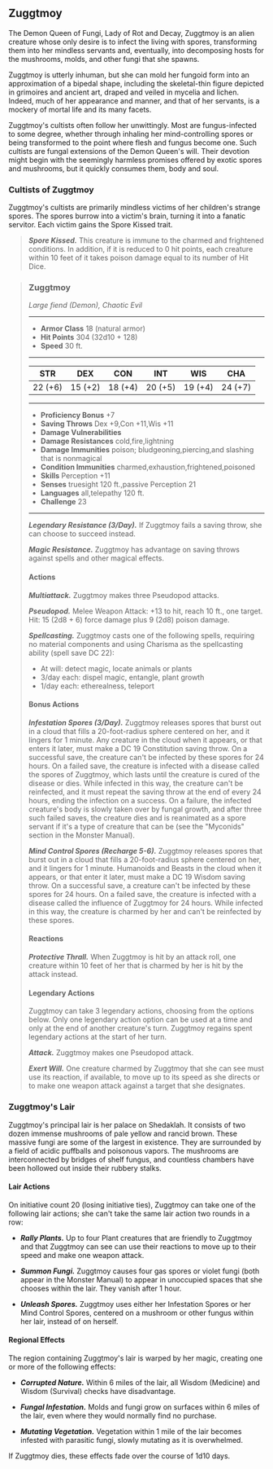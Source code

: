 ## Zuggtmoy
The Demon Queen of Fungi, Lady of Rot and Decay, Zuggtmoy is an alien creature whose only desire is to infect the living with spores, transforming them into her mindless servants and, eventually, into decomposing hosts for the mushrooms, molds, and other fungi that she spawns.

Zuggtmoy is utterly inhuman, but she can mold her fungoid form into an approximation of a bipedal shape, including the skeletal-thin figure depicted in grimoires and ancient art, draped and veiled in mycelia and lichen. Indeed, much of her appearance and manner, and that of her servants, is a mockery of mortal life and its many facets.

Zuggtmoy's cultists often follow her unwittingly. Most are fungus-infected to some degree, whether through inhaling her mind-controlling spores or being transformed to the point where flesh and fungus become one. Such cultists are fungal extensions of the Demon Queen's will. Their devotion might begin with the seemingly harmless promises offered by exotic spores and mushrooms, but it quickly consumes them, body and soul.

### Cultists of Zuggtmoy
Zuggtmoy's cultists are primarily mindless victims of her children's strange spores. The spores burrow into a victim's brain, turning it into a fanatic servitor. Each victim gains the Spore Kissed trait.

> ***Spore Kissed.*** This creature is immune to the charmed and frightened conditions. In addition, if it is reduced to 0 hit points, each creature within 10 feet of it takes poison damage equal to its number of Hit Dice.

>### Zuggtmoy
>*Large fiend (Demon), Chaotic Evil*
>___
>- **Armor Class** 18 (natural armor)
>- **Hit Points** 304 (32d10 + 128)
>- **Speed** 30 ft.
>___
>|**STR**|**DEX**|**CON**|**INT**|**WIS**|**CHA**|
>|:---:|:---:|:---:|:---:|:---:|:---:|
>|22 (+6)|15 (+2)|18 (+4)|20 (+5)|19 (+4)|24 (+7)|
>
>___
>- **Proficiency Bonus** +7
>- **Saving Throws** Dex +9,Con +11,Wis +11
>- **Damage Vulnerabilities** 
>- **Damage Resistances** cold,fire,lightning
>- **Damage Immunities** poison; bludgeoning,piercing,and slashing that is nonmagical
>- **Condition Immunities** charmed,exhaustion,frightened,poisoned
>- **Skills** Perception +11
>- **Senses** truesight 120 ft.,passive Perception 21
>- **Languages** all,telepathy 120 ft.
>- **Challenge** 23
>___
>***Legendary Resistance (3/Day).*** If Zuggtmoy fails a saving throw, she can choose to succeed instead.
>
>***Magic Resistance.*** Zuggtmoy has advantage on saving throws against spells and other magical effects.
>
>#### Actions
>***Multiattack.*** Zuggtmoy makes three Pseudopod attacks.
>
>***Pseudopod.*** Melee Weapon Attack: +13 to hit, reach 10 ft., one target. Hit: 15 (2d8 + 6) force damage plus 9 (2d8) poison damage.
>
>***Spellcasting.*** Zuggtmoy casts one of the following spells, requiring no material components and using Charisma as the spellcasting ability (spell save DC 22):
>* At will: detect magic, locate animals or plants
>* 3/day each: dispel magic, entangle, plant growth
>* 1/day each: etherealness, teleport
>
>#### Bonus Actions
>***Infestation Spores (3/Day).*** Zuggtmoy releases spores that burst out in a cloud that fills a 20-foot-radius sphere centered on her, and it lingers for 1 minute. Any creature in the cloud when it appears, or that enters it later, must make a DC 19 Constitution saving throw. On a successful save, the creature can't be infected by these spores for 24 hours. On a failed save, the creature is infected with a disease called the spores of Zuggtmoy, which lasts until the creature is cured of the disease or dies. While infected in this way, the creature can't be reinfected, and it must repeat the saving throw at the end of every 24 hours, ending the infection on a success. On a failure, the infected creature's body is slowly taken over by fungal growth, and after three such failed saves, the creature dies and is reanimated as a spore servant if it's a type of creature that can be (see the "Myconids" section in the Monster Manual).
>
>***Mind Control Spores (Recharge 5-6).*** Zuggtmoy releases spores that burst out in a cloud that fills a 20-foot-radius sphere centered on her, and it lingers for 1 minute. Humanoids and Beasts in the cloud when it appears, or that enter it later, must make a DC 19 Wisdom saving throw. On a successful save, a creature can't be infected by these spores for 24 hours. On a failed save, the creature is infected with a disease called the influence of Zuggtmoy for 24 hours. While infected in this way, the creature is charmed by her and can't be reinfected by these spores.
>
>#### Reactions
>***Protective Thrall.*** When Zuggtmoy is hit by an attack roll, one creature within 10 feet of her that is charmed by her is hit by the attack instead.
>
>#### Legendary Actions
>Zuggtmoy can take 3 legendary actions, choosing from the options below. Only one legendary action option can be used at a time and only at the end of another creature's turn. Zuggtmoy regains spent legendary actions at the start of her turn.
>
>***Attack.*** Zuggtmoy makes one Pseudopod attack.
>
>***Exert Will.*** One creature charmed by Zuggtmoy that she can see must use its reaction, if available, to move up to its speed as she directs or to make one weapon attack against a target that she designates.
>

### Zuggtmoy's Lair
Zuggtmoy's principal lair is her palace on Shedaklah. It consists of two dozen immense mushrooms of pale yellow and rancid brown. These massive fungi are some of the largest in existence. They are surrounded by a field of acidic puffballs and poisonous vapors. The mushrooms are interconnected by bridges of shelf fungus, and countless chambers have been hollowed out inside their rubbery stalks.

#### Lair Actions
On initiative count 20 (losing initiative ties), Zuggtmoy can take one of the following lair actions; she can't take the same lair action two rounds in a row:

* ***Rally Plants.*** Up to four Plant creatures that are friendly to Zuggtmoy and that Zuggtmoy can see can use their reactions to move up to their speed and make one weapon attack.

* ***Summon Fungi.*** Zuggtmoy causes four gas spores or violet fungi (both appear in the Monster Manual) to appear in unoccupied spaces that she chooses within the lair. They vanish after 1 hour.

* ***Unleash Spores.*** Zuggtmoy uses either her Infestation Spores or her Mind Control Spores, centered on a mushroom or other fungus within her lair, instead of on herself.

#### Regional Effects
The region containing Zuggtmoy's lair is warped by her magic, creating one or more of the following effects:

* ***Corrupted Nature.*** Within 6 miles of the lair, all Wisdom (Medicine) and Wisdom (Survival) checks have disadvantage.

* ***Fungal Infestation.*** Molds and fungi grow on surfaces within 6 miles of the lair, even where they would normally find no purchase.

* ***Mutating Vegetation.*** Vegetation within 1 mile of the lair becomes infested with parasitic fungi, slowly mutating as it is overwhelmed.

If Zuggtmoy dies, these effects fade over the course of 1d10 days.


